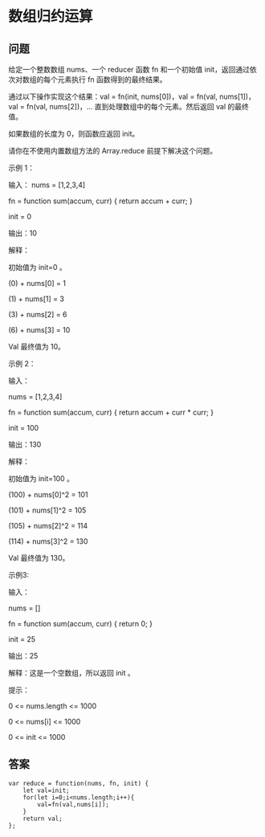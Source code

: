 # 数组归约运算

## 问题
给定一个整数数组 nums、一个 reducer 函数 fn 和一个初始值 init，返回通过依次对数组的每个元素执行 fn 函数得到的最终结果。

通过以下操作实现这个结果：val = fn(init, nums[0])，val = fn(val, nums[1])，val = fn(val, nums[2])，... 直到处理数组中的每个元素。然后返回 val 的最终值。

如果数组的长度为 0，则函数应返回 init。

请你在不使用内置数组方法的 Array.reduce 前提下解决这个问题。

 

示例 1：

输入：
nums = [1,2,3,4]

fn = function sum(accum, curr) { return accum + curr; }

init = 0

输出：10

解释：

初始值为 init=0 。

(0) + nums[0] = 1

(1) + nums[1] = 3

(3) + nums[2] = 6

(6) + nums[3] = 10

Val 最终值为 10。

示例 2：

输入： 

nums = [1,2,3,4]

fn = function sum(accum, curr) { return accum + curr * curr; }

init = 100

输出：130

解释：

初始值为 init=100 。

(100) + nums[0]^2 = 101

(101) + nums[1]^2 = 105

(105) + nums[2]^2 = 114

(114) + nums[3]^2 = 130

Val 最终值为 130。

示例3:

输入： 

nums = []

fn = function sum(accum, curr) { return 0; }

init = 25

输出：25

解释：这是一个空数组，所以返回 init 。
 

提示：

0 <= nums.length <= 1000

0 <= nums[i] <= 1000

0 <= init <= 1000

## 答案
```
var reduce = function(nums, fn, init) {
    let val=init;
    for(let i=0;i<nums.length;i++){
        val=fn(val,nums[i]);
    }
    return val;
};
```

